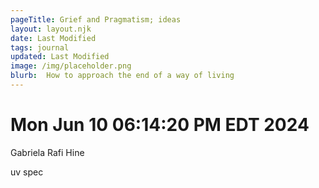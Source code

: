 ```yaml
---
pageTitle: Grief and Pragmatism; ideas
layout: layout.njk
date: Last Modified 
tags: journal
updated: Last Modified
image: /img/placeholder.png
blurb:  How to approach the end of a way of living 
---
```


# Mon Jun 10 06:14:20 PM EDT 2024

Gabriela
Rafi
Hine

uv spec




